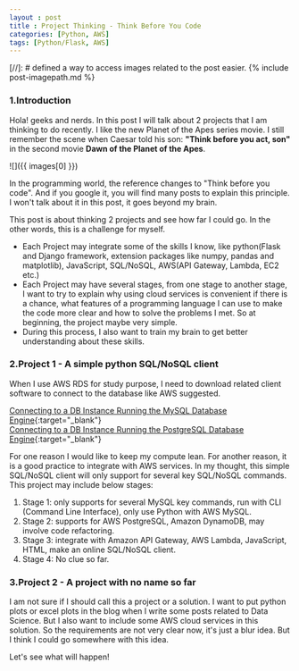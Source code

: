 ```yaml
---
layout : post
title : Project Thinking - Think Before You Code
categories: [Python, AWS]
tags: [Python/Flask, AWS]
---
```

[//]: # defined a way to access images related to the post easier.
{% include post-imagepath.md %}

[1]:https://docs.aws.amazon.com/AmazonRDS/latest/UserGuide/USER_ConnectToInstance.html
[2]:https://docs.aws.amazon.com/AmazonRDS/latest/UserGuide/USER_ConnectToPostgreSQLInstance.html

### 1.Introduction
Hola! geeks and nerds. In this post I will talk about 2 projects that I am
thinking to do recently. I like the new Planet of the Apes series movie. I still
remember the scene when Caesar told his son: **"Think before you act, son"** in
the second movie **Dawn of the Planet of the Apes**.  
>
![]({{ images[0] }})

In the programming world, the reference changes to "Think before you code". And
if you google it, you will find many posts to explain this principle. I won't
talk about it in this post, it goes beyond my brain.  

This post is about thinking 2 projects and see how far I could go. In the other
words, this is a challenge for myself.
- Each Project may integrate some of the skills I know, like python(Flask and
  Django framework, extension packages like numpy, pandas and matplotlib),
  JavaScript, SQL/NoSQL, AWS(API Gateway, Lambda, EC2 etc.)
- Each Project may have several stages, from one stage to another stage, I want
  to try to explain why using cloud services is convenient if there is a chance,
  what features of a programming language I can use to make the code more clear
  and how to solve the problems I met. So at beginning, the project maybe very simple.
- During this process, I also want to train my brain to get better understanding
  about these skills.

### 2.Project 1 - A simple python SQL/NoSQL client
When I use AWS RDS for study purpose, I need to download related client software
to connect to the database like AWS suggested.

[Connecting to a DB Instance Running the MySQL Database Engine][1]{:target="\_blank"}    
[Connecting to a DB Instance Running the PostgreSQL Database Engine][2]{:target="\_blank"}  

For one reason I would like to keep my compute lean. For another reason, it is a
good practice to integrate with AWS services. In my thought, this simple SQL/NoSQL
client will only support for several key SQL/NoSQL commands. This project may
include below stages:
1. Stage 1: only supports for several MySQL key commands, run with CLI (Command Line Interface),
   only use Python with AWS MySQL.
2. Stage 2: supports for AWS PostgreSQL, Amazon DynamoDB, may involve code refactoring.
3. Stage 3: integrate with  Amazon API Gateway, AWS Lambda, JavaScript, HTML, make
   an online SQL/NoSQL client.
4. Stage 4: No clue so far.

### 3.Project 2 - A project with no name so far
I am not sure if I should call this a project or a solution. I want to put
python plots or excel plots in the blog when I write some posts related to Data Science.
But I also want to include some AWS cloud services in this solution. So the requirements
are not very clear now, it's just a blur idea. But I think I could go somewhere with this idea.  

Let's see what will happen!

